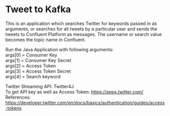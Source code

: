 # Tweet to Kafka

This is an application which searches Twitter for keywords passed in as arguments, or searches for all tweets by a particular user and sends the tweets to Confluent Platform as messages. The username or search value becomes the topic name in Confluent.  

Run the Java Application with following arguments:  
args[0] = Consumer Key  
args[1] = Consumer Key Secret  
args[2] = Access Token  
args[3] = Access Token Secret  
args[4] = Search keyword  

Twitter Streaming API: Twitter4J    
To get API key as well as Access Token: https://apps.twitter.com/    
References: https://developer.twitter.com/en/docs/basics/authentication/guides/access-tokens
